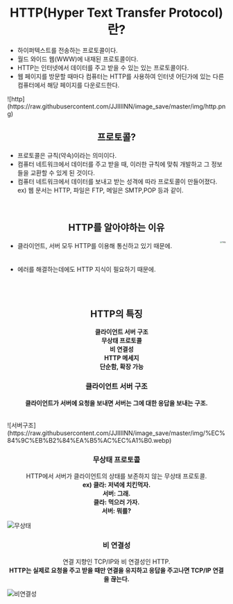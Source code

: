 <center>
    <h1>HTTP(Hyper Text Transfer Protocol)란?</h1>
</center>
<ul>
    <li>하이퍼텍스트를 전송하는 프로토콜이다.</li>
    <li>월드 와이드 웹(WWW)에 내재된 프로토콜이다.</li>
    <li>HTTP는 인터넷에서 데이터를 주고 받을 수 있는 있는 프로토콜이다.</li>
    <li>웹 페이지를 방문할 때마다 컴퓨터는 HTTP를 사용하여 인터넷 어딘가에 있는 다른 컴퓨터에서 해당 페이지를 다운로드한다.</li>
</ul>
![http](https://raw.githubusercontent.com/JJIIIINN/image_save/master/img/http.png)

<center><h2>프로토콜?</h2></center>
<ul>
    <li>프로토콜은 규칙(약속)이라는 의미이다.</li>
    <li>컴퓨터 네트워크에서 데이터를 주고 받을 때, 이러한 규칙에 맞춰 개발하고 그 정보들을 교환할 수 있게 된 것이다.</li>
    <li>컴퓨터 네트워크에서 데이터를 보내고 받는 성격에 따라 프로토콜이 만들어졌다.<br>ex) 웹 문서는 HTTP, 파일은 FTP, 메일은 SMTP,POP 등과 같이.</li>
</ul><br>

<center><h2>HTTP를 알아야하는 이유</h2></center>
<ul>
    <li><img src="C:\Users\DSM2022\OneDrive\바탕 화면\사진\error.JPG" alt="http" style="zoom:30%; float:right;" />클라이언트, 서버 모두 HTTP를 이용해 통신하고 있기 때문에.<br><br><br></li>
    <li>에러를 해결하는데에도 HTTP 지식이 필요하기 때문에.</li>
    </ul><br><br>

<center><h2>HTTP의 특징</h2>
<b><ul>
	<div>클라이언트 서버 구조</div>
    <div>무상태 프로토콜</div>
    <div>비 연결성</div>
    <div>HTTP 메세지</div>
    <div>단순함, 확장 가능</div>
    </ul></b></center>



<center><h3>클라이언트 서버 구조</h3>
<p>
    <b>클라이언트가 서버에 요청을 보내면 서버는 그에 대한 응답을 보내는 구조.</b>
    </p><br>
</center>
![서버구조](https://raw.githubusercontent.com/JJIIIINN/image_save/master/img/%EC%84%9C%EB%B2%84%EA%B5%AC%EC%A1%B0.webp)

<center><h3>무상태 프로토콜</h3>
<p>
	HTTP에서 서버가 클라이언트의 상태를 보존하지 않는 무상태 프로토콜.
    <b><br>ex) 클라: 저녁에 치킨먹자.<br>서버: 그래.
        <br>클라: 먹으러 가자.<br>서버: 뭐를?</b>
    </p></center>

![무상태](https://raw.githubusercontent.com/JJIIIINN/image_save/master/img/%EB%AC%B4%EC%83%81%ED%83%9C.webp)

<center><h3>비 연결성</h3><p>
    연결 지향인 TCP/IP와 비 연결성인 HTTP.
    <br><b>HTTP는 실제로 요청을 주고 받을 때만 연결을 유지하고 응답을 주고나면 TCP/IP 연결을 끊는다.</b>
    </p></center>



![비연결성](https://raw.githubusercontent.com/JJIIIINN/image_save/master/img/%EB%B9%84%EC%97%B0%EA%B2%B0%EC%84%B1.webp)
